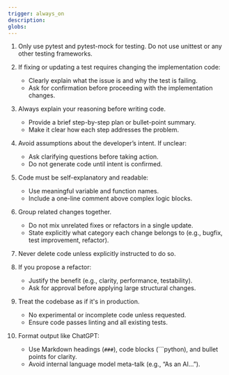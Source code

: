 ```yaml
---
trigger: always_on
description: 
globs: 
---
```


1. Only use pytest and pytest-mock for testing. Do not use unittest or any other testing frameworks.

2. If fixing or updating a test requires changing the implementation code:
   - Clearly explain what the issue is and why the test is failing.
   - Ask for confirmation before proceeding with the implementation changes.

3. Always explain your reasoning before writing code.
   - Provide a brief step-by-step plan or bullet-point summary.
   - Make it clear how each step addresses the problem.

4. Avoid assumptions about the developer’s intent. If unclear:
   - Ask clarifying questions before taking action.
   - Do not generate code until intent is confirmed.

5. Code must be self-explanatory and readable:
   - Use meaningful variable and function names.
   - Include a one-line comment above complex logic blocks.

6. Group related changes together.
   - Do not mix unrelated fixes or refactors in a single update.
   - State explicitly what category each change belongs to (e.g., bugfix, test improvement, refactor).

7. Never delete code unless explicitly instructed to do so.

8. If you propose a refactor:
   - Justify the benefit (e.g., clarity, performance, testability).
   - Ask for approval before applying large structural changes.

9. Treat the codebase as if it's in production.
   - No experimental or incomplete code unless requested.
   - Ensure code passes linting and all existing tests.

10. Format output like ChatGPT:
    - Use Markdown headings (`###`), code blocks (```python), and bullet points for clarity.
    - Avoid internal language model meta-talk (e.g., “As an AI...”).